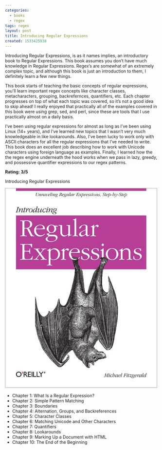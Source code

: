 ```yaml
---
categories:
  - books
  - regex
tags: regex
layout: post
title: Introducing Regular Expressions
created: 1533425938
---
```


Introducing Regular Expressions, is as it names implies, an introductory book to Regular Expressions. This book assumes you don’t have much knowledge in Regular Expressions. Regex’s are somewhat of an extremely complex topic, and although this book is just an introduction to them, I definitely learn a few new things.

This book starts of teaching the basic concepts of regular expressions, you'll learn important regex concepts like character classes, metacharacters, grouping, backrefernces, quantifiers, etc. Each chapter progresses on top of what each topic was covered, so it’s not a good idea to skip ahead! I really enjoyed that practically all of the examples covered in this book were using grep, sed, and perl, since these are tools that I use practically almost on a daily basis.

I’ve been using regular expressions for almost as long as I’ve been using Linux (14+ years), and I’ve learned new topics that I wasn’t very much knowledgeable in like lookarounds. Also, I’ve been lucky to work only with ASCII characters for all the regular expressions that I’ve needed to write. This book does an excellent job describing how to work with Unicode characters using foreign language as examples. Finally, I learned how the the regex engine underneath the hood works when we pass in lazy, greedy, and possessive quantifier expressions to our regex patterns.

**Rating: 3/5**

Introducing Regular Expressions

<a href="https://www.amazon.com/Introducing-Regular-Expressions-Step-Step/dp/1449392687" target="_blank"><img src="/assets/books/introducing-to-regular-expresssions.jpg"></a>

* Chapter 1: What Is a Regular Expression?
* Chapter 2: Simple Pattern Matching
* Chapter 3: Boundaries
* Chapter 4: Alternation, Groups, and Backreferences
* Chapter 5: Character Classes
* Chapter 6: Matching Unicode and Other Characters
* Chapter 7: Quantifiers
* Chapter 8: Lookarounds
* Chapter 9: Marking Up a Document with HTML
* Chapter 10: The End of the Beginning
